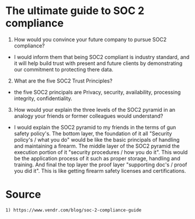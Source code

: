 # The ultimate guide to SOC 2 compliance
1) How would you convince your future company to pursue SOC2 compliance?
- I would inform them that being SOC2 compliant is industry standard, and it will help build trust with present and future clients by demonstrating our commitment to protecting there data. 
2) What are the five SOC2 Trust Principles?
- the five SOC2 principals are Privacy, security, availability, processing integrity, confidentiality. 
3) How would your explain the three levels of the SOC2 pyramid in an analogy your friends or former colleagues would understand?
- I would explain the SOC2 pyramid to my friends in the terms of gun safety policy's. The bottom layer, the foundation of it all "Security policy's / what you do" would be like the basic principals of handling and maintaining a firearm. The middle layer of the SOC2 pyramid the execution portion of it "security procedures / how you do it". This would be the application process of it such as proper storage, handling and training. And final the top layer the proof layer "supporting doc's / proof you did it". This is like getting firearm safety licenses and certifications.
# Source 
	1) https://www.vendr.com/blog/soc-2-compliance-guide 